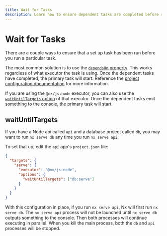 ```yaml
---
title: Wait for Tasks
description: Learn how to ensure dependent tasks are completed before running a primary task in Nx, using dependsOn property or the waitUntilTargets option for Node executors.
---
```


# Wait for Tasks

There are a couple ways to ensure that a set up task has been run before you run a particular task.

The most common solution is to use the [`dependsOn` property](/reference/project-configuration#dependson). This works regardless of what executor the task is using. Once the dependent tasks have completed, the primary task will start. Reference the [project configuration documentation](/reference/project-configuration#dependson) for more information.

If you are using the `@nx/js:node` executor, you can also use the [`waitUntilTargets` option](/technologies/typescript/api/executors/node#waituntiltargets) of that executor. Once the dependent tasks emit something to the console, the primary task will start.

## waitUntilTargets

If you have a Node api called `api` and a database project called `db`, you may want to run `nx serve db` any time you run `nx serve api`.

To set that up, edit the `api` app's `project.json` file:

```json {% fileName="/apps/api/project.json" %}
{
  "targets": {
    "serve": {
      "executor": "@nx/js:node",
      "options": {
        "waitUntilTargets": ["db:serve"]
      }
    }
  }
}
```

With this configuration in place, if you run `nx serve api`, Nx will first run `nx serve db`. The `nx serve api` process will not be launched until `nx serve db` outputs something to the console. Then both processes will continue executing in parallel. When you kill the main process, both the `db` and `api` processes will be stopped.
